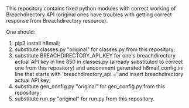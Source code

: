 This repository contains fixed python modules with correct working of Breachdirectory API (original ones have troubles with getting  correct response from Breachdirectory resource).

One should:
1. pip3 install h8mail;
2. substitute classes.py "original" for classes.py from this repository;
3. substitute BREACHDIRECTORY_API_KEY for one's breachdirectory actual API key in line 850 in classes.py (already substituted to correct one from this repository) and uncomment generated h8mail_config.ini line that starts with 'breachdirectory_api =' and insert breachdirectory actual API key;
4. substitute gen_config.py "original" for gen_config.py from this repository;
5. substitute run.py "original" for run.py from this repository.
